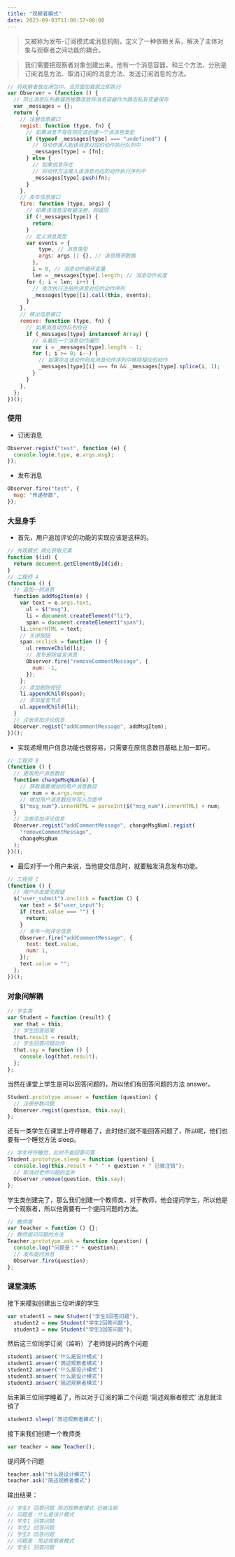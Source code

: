```yaml
---
title: "观察者模式"
date: 2023-09-03T11:00:57+08:00
---
```


> 又被称为发布-订阅模式或消息机制，定义了一种依赖关系，解决了主体对象与观察者之间功能的耦合。

> 我们需要把观察者对象创建出来，他有一个消息容器，和三个方法，分别是订阅消息方法、取消订阅的消息方法、发送订阅消息的方法。

```js
// 将观察者放在闭包中，当页面加载就立即执行
var Observer = (function () {
  // 防止消息队列暴漏而被篡改故将消息容器作为静态私有变量保存
  var _messages = {};
  return {
    // 注册信息接口
    regist: function (type, fn) {
      // 如果消息不存在则应该创建一个该消息类型
      if (typeof _messages[type] === "undefined") {
        // 将动作推入到该消息对应的动作执行队列中
        _messages[type] = [fn];
      } else {
        // 如果信息存在
        // 将动作方法推入该消息对应的动作执行序列中
        _messages[type].push(fn);
      }
    },
    // 发布信息接口
    fire: function (type, args) {
      // 如果该消息没有被注册，则返回
      if (!_messages[type]) {
        return;
      }
      // 定义消息类型
      var events = {
          type, // 消息类型
          args: args || {}, // 消息携带数据
        },
        i = 0, // 消息动作循环变量
        len = _messages[type].length; // 消息动作长度
      for (; i < len; i++) {
        // 依次执行注册的消息对应的动作序列
        _messages[type][i].call(this, events);
      }
    },
    // 移出信息接口
    remove: function (type, fn) {
      // 如果消息动作队列存在
      if (_messages[type] instanceof Array) {
        // 从最后一个消息动作遍历
        var i = _messages[type].length - 1;
        for (; i >= 0; i--) {
          // 如果存在该动作则在消息动作序列中移除相应的动作
          _messages[type][i] === fn && _messages[type].splice(i, 1);
        }
      }
    },
  };
})();
```

### 使用

- 订阅消息

```js
Observer.regist("test", function (e) {
  console.log(e.type, e.args.msg);
});
```

- 发布消息

```js
Observer.fire("test", {
  msg: "传递参数",
});
```

### 大显身手

- 首先，用户追加评论的功能的实现应该是这样的。

```js
// 外观模式 简化获取元素
function $(id) {
  return document.getElementById(id);
}
// 工程师 A
(function () {
  // 追加一则消息
  function addMsgItem(e) {
    var text = e.args.text,
      ul = $("msg"),
      li = document.createElement("li"),
      span = document.createElement("span");
    li.innerHTML = text;
    // 关闭按钮
    span.onclick = function () {
      ul.removeChild(li);
      // 发布删除留言消息
      Observer.fire("removeCommentMessage", {
        num: -1,
      });
    };
    // 添加删除按钮
    li.appendChild(span);
    // 添加留言节点
    ul.appendChild(li);
  }
  // 注册添加评论信息
  Observer.regist("addCommentMessage", addMsgItem);
})();
```

- 实现递增用户信息功能也很容易，只需要在原信息数目基础上加一即可。

```js
// 工程师 B
(function () {
  // 更改用户消息数目
  function changeMsgNum(e) {
    // 获取需要增加的用户消息数目
    var num = e.args.num;
    // 增加用户消息数目并写入页面中
    $("msg_num").innerHTML = parseInt($("msg_num").innerHTML) + num;
  }
  // 注册添加评论信息
  Observer.regist("addCommentMessage", changeMsgNum).regist(
    "removeCommentMessage",
    changeMsgNum
  );
})();
```

- 最后对于一个用户来说，当他提交信息时，就要触发消息发布功能。

```js
// 工程师 C
(function () {
  // 用户点击提交按钮
  $("user_submit").onclick = function () {
    var text = $("user_input");
    if (text.value === "") {
      return;
    }
    // 发布一则评论信息
    Observer.fire("addCommentMessage", {
      text: text.value,
      num: 1,
    });
    text.value = "";
  };
})();
```

### 对象间解耦

```js
// 学生类
var Student = function (result) {
  var that = this;
  // 学生回答结果
  that.result = result;
  // 学生回答问题动作
  that.say = function () {
    console.log(that.result);
  };
};
```

当然在课堂上学生是可以回答问题的，所以他们有回答问题的方法 answer。

```js
Student.prototype.answer = function (question) {
  // 注册参数问题
  Observer.regist(question, this.say);
};
```

还有一类学生在课堂上呼呼睡着了，此时他们就不能回答问题了，所以呢，他们也要有一个睡觉方法 sleep。

```js
// 学生呼呼睡觉，此时不能回答问答
Student.prototype.sleep = function (question) {
  console.log(this.result + " " + question + " 已被注销");
  // 取消对老师问题的监听
  Observer.remove(question, this.say);
};
```

学生类创建完了，那么我们创建一个教师类，对于教师，他会提问学生，所以他是一个观察者，所以他需要有一个提问问题的方法。

```js
// 教师类
var Teacher = function () {};
// 教师提问问题的方法
Teacher.prototype.ask = function (question) {
  console.log("问题是：" + question);
  // 发布提问消息
  Observer.fire(question);
};
```

### 课堂演练

接下来模拟创建出三位听课的学生

```js
var student1 = new Student("学生1回答问题"),
  student2 = new Student("学生2回答问题"),
  student3 = new Student("学生3回答问题");
```

然后这三位同学订阅（监听）了老师提问的两个问题

```js
student1.answer('什么是设计模式')
student1.answer('简述观察者模式')
student2.answer('什么是设计模式')
student3.answer('什么是设计模式')
student3.answer('简述观察者模式')
```

后来第三位同学睡着了，所以对于订阅的第二个问题 ‘简述观察者模式’ 消息就注销了

```js
student3.sleep('简述观察者模式');
```

接下来我们创建一个教师类

```js
var teacher = new Teacher();
```

提问两个问题

```js
teacher.ask("什么是设计模式")
teacher.ask("简述观察者模式")
```

输出结果：

```js
// 学生3 回答问题 简述观察者模式 已被注销
// 问题是：什么是设计模式
// 学生1 回答问题
// 学生2 回答问题
// 学生3 回答问题
// 问题是：简述观察者模式
// 学生1 回答问题
```
